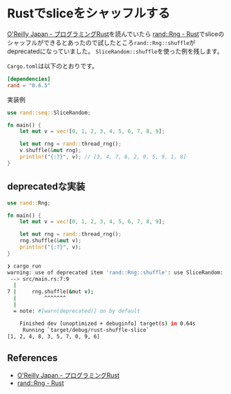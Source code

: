 # Rustでsliceをシャッフルする

[O'Reilly Japan \- プログラミングRust](https://www.oreilly.co.jp/books/9784873118550/)を読んでいたら
[rand::Rng \- Rust](https://doc.rust-lang.org/1.1.0/rand/trait.Rng.html)でsliceのシャッフルができるとあったので試したところ`rand::Rng::shuffle`がdeprecatedになっていました。
`SliceRandom::shuffle`を使った例を残します。

`Cargo.toml`は以下のとおりです。

```toml
[dependencies]
rand = "0.6.5"
```

実装例

```rust
use rand::seq::SliceRandom;

fn main() {
    let mut v = vec![0, 1, 2, 3, 4, 5, 6, 7, 8, 9];

    let mut rng = rand::thread_rng();
    v.shuffle(&mut rng);
    println!("{:?}", v); // [3, 4, 7, 6, 2, 0, 5, 9, 1, 8] 
}
```

## deprecatedな実装

```rust
use rand::Rng;

fn main() {
    let mut v = vec![0, 1, 2, 3, 4, 5, 6, 7, 8, 9];

    let mut rng = rand::thread_rng();
    rng.shuffle(&mut v);
    println!("{:?}", v);
}
```

```sh
❯ cargo run
warning: use of deprecated item 'rand::Rng::shuffle': use SliceRandom::shuffle instead
 --> src/main.rs:7:9
  |
7 |     rng.shuffle(&mut v);
  |         ^^^^^^^
  |
  = note: #[warn(deprecated)] on by default

    Finished dev [unoptimized + debuginfo] target(s) in 0.64s
     Running `target/debug/rust-shuffle-slice`
[1, 2, 4, 8, 3, 5, 7, 0, 9, 6]
```

## References
- [O'Reilly Japan \- プログラミングRust](https://www.oreilly.co.jp/books/9784873118550/)
- [rand::Rng \- Rust](https://doc.rust-lang.org/1.1.0/rand/trait.Rng.html)
